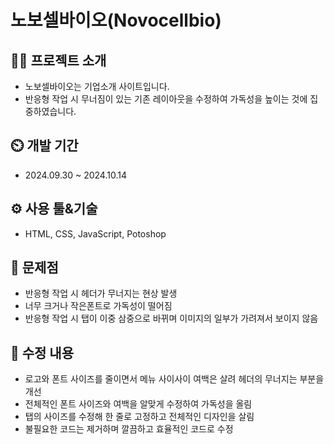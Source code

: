 # 노보셀바이오(Novocellbio)

## 👨‍🏫 프로젝트 소개
- 노보셀바이오는 기업소개 사이트입니다.
- 반응형 작업 시 무너짐이 있는 기존 레이아웃을 수정하여 가독성을 높이는 것에 집중하였습니다.

## ⏲️ 개발 기간 
 - 2024.09.30 ~ 2024.10.14

## ⚙️ 사용 툴&기술
 - HTML, CSS, JavaScript, Potoshop

## 📝 문제점
 - 반응형 작업 시 헤더가 무너지는 현상 발생
 - 너무 크거나 작은폰트로 가독성이 떨어짐
 - 반응형 작업 시 탭이 이중 삼중으로 바뀌며 이미지의 일부가 가려져서 보이지 않음

## 📌 수정 내용
 - 로고와 폰트 사이즈를 줄이면서 메뉴 사이사이 여백은 살려 헤더의 무너지는 부분을 개선
 - 전체적인 폰트 사이즈와 여백을 알맞게 수정하여 가독성을 올림
 - 탭의 사이즈를 수정해 한 줄로 고정하고 전체적인 디자인을 살림
 - 불필요한 코드는 제거하며 깔끔하고 효율적인 코드로 수정
